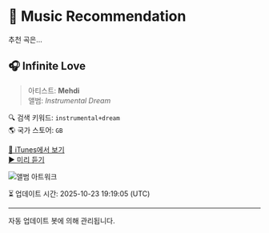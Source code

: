 
# 🎵 Music Recommendation

추천 곡은...

## 🎧 Infinite Love  
> 아티스트: **Mehdi**  
> 앨범: _Instrumental Dream_  

🔍 검색 키워드: `instrumental+dream`  
🌎 국가 스토어: `GB`

[🔗 iTunes에서 보기](https://music.apple.com/gb/album/infinite-love/329671856?i=329671916&uo=4)  
[▶️ 미리 듣기](https://audio-ssl.itunes.apple.com/itunes-assets/AudioPreview125/v4/7d/34/12/7d3412bd-003d-26c0-b566-e8da1601c1a6/mzaf_12499304993083742534.plus.aac.p.m4a)

![앨범 아트워크](https://is1-ssl.mzstatic.com/image/thumb/Music/f1/4e/1c/mzi.qjkjzywf.jpg/100x100bb.jpg)

⏳ 업데이트 시간: 2025-10-23 19:19:05 (UTC)

---
자동 업데이트 봇에 의해 관리됩니다.
